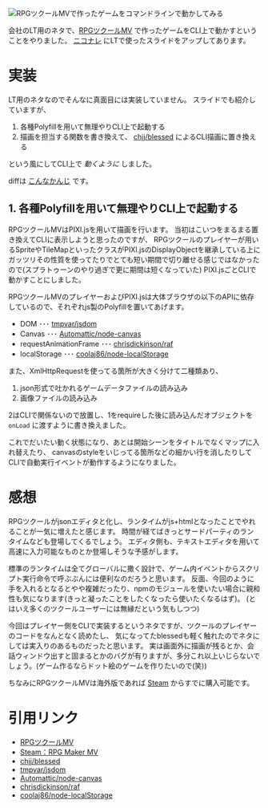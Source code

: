 <!--
title: RPGツクールMVで作ったゲームをコマンドラインで動かしてみる
date:  2015-11-xx 12:00
categories: [RPGツクールMV,JavaScript]
-->


![RPGツクールMVで作ったゲームをコマンドラインで動かしてみる](http://manaten.net/wp-content/uploads/2015/11/rpgcli.gif)

会社のLT用のネタで、[RPGツクールMV](https://tkool.jp/mv/) で作ったゲームをCLI上で動かすということをやりました。
[ニコナレ](http://niconare.nicovideo.jp/watch/kn696) にLTで使ったスライドをアップしてあります。

<!-- more -->

# 実装

LT用のネタなのでそんなに真面目には実装していません。
スライドでも紹介していますが、

1. 各種Polyfillを用いて無理やりCLI上で起動する
2. 描画を担当する関数を書き換えて、 [chjj/blessed](https://github.com/chjj/blessed) によるCLI描画に置き換える

という風にしてCLI上で *動くように* しました。

diffは [こんなかんじ](https://github.com/manaten/rpgclitest/compare/initial...master?w=) です。


## 1. 各種Polyfillを用いて無理やりCLI上で起動する

RPGツクールMVはPIXI.jsを用いて描画を行います。
当初はこいつをまるまる置き換えてCLIに表示しようと思ったのですが、
RPGツクールのプレイヤーが用いるSpriteやTileMapといったクラスがPIXI.jsのDisplayObjectを継承している上に
ガッツリその性質を使ってたりでとても短い期間で切り離せる感じではなかったので(スプラトゥーンのやり過ぎで更に期間は短くなっていた)
PIXI.jsごとCLIで動かすことにしました。

RPGツクールMVのプレイヤーおよびPIXI.jsは大体ブラウザの以下のAPIに依存しているので、それぞれjs製のPolyfillを置いてあげます。

- DOM ･･･ [tmpvar/jsdom](https://github.com/tmpvar/jsdom)
- Canvas ･･･ [Automattic/node-canvas](https://github.com/Automattic/node-canvas)
- requestAnimationFrame ･･･ [chrisdickinson/raf](https://github.com/chrisdickinson/raf)
- localStorage ･･･ [coolaj86/node-localStorage](https://github.com/coolaj86/node-localStorage)

また、XmlHttpRequestを使ってる箇所が大きく分けて二種類あり、

1. json形式で吐かれるゲームデータファイルの読み込み
2. 画像ファイルの読み込み

2はCLIで関係ないので放置し、1をrequireした後に読み込んだオブジェクトを `onLoad` に渡すように書き換えました。

これでだいたい動く状態になり、あとは開始シーンをタイトルでなくマップに入れ替えたり、 canvasのstyleをいじってる箇所などの細かい行を消したりしてCLIで自動実行イベントが動作するようになりました。




# 感想

RPGツクールがjsonエディタと化し、ランタイムがjs+htmlとなったことでやれることが一気に増えたと感じます。
時間が経てばきっとサードパーティのランタイムなども登場してくるでしょう。
エディタ側も、テキストエディタを用いて高速に入力可能なものとか登場しそうな予感がします。

標準のランタイムは全てグローバルに撒く設計で、ゲーム内イベントからスクリプト実行命令で呼ぶぶんには便利なのだろうと思います。
反面、今回のように手を入れるとなるとやや複雑だったり、npmのモジュールを使いたい場合に親和性も気になります(きっと凝ったことをしたくなったら使いたくなるはず)。
(とはいえ多くのツクールユーザーには無縁だという気もしつつ)

今回はプレイヤー側をCLIで実装するというネタですが、ツクールのプレイヤーのコードをなんとなく読めたし、
気になってたblessedも軽く触れたのでネタにしては実入りのあるものだったと思います。
実は画面外に描画が残るとか、会話ウィンドウ出すと固まるとかのバグが有りますが、多分これ以上いじらないでしょう。(ゲーム作るならドット絵のゲームを作りたいので(笑))

ちなみにRPGツクールMVは海外版であれば [Steam](http://store.steampowered.com/app/363890/?l=japanese) からすでに購入可能です。


# 引用リンク

- [RPGツクールMV](https://tkool.jp/mv/)
- [Steam：RPG Maker MV](http://store.steampowered.com/app/363890/?l=japanese)
- [chjj/blessed](https://github.com/chjj/blessed)
- [tmpvar/jsdom](https://github.com/tmpvar/jsdom)
- [Automattic/node-canvas](https://github.com/Automattic/node-canvas)
- [chrisdickinson/raf](https://github.com/chrisdickinson/raf)
- [coolaj86/node-localStorage](https://github.com/coolaj86/node-localStorage)
